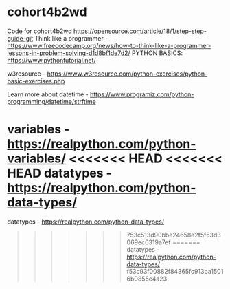 # cohort4b2wd
Code for cohort4b2wd 
https://opensource.com/article/18/1/step-step-guide-git
Think like a programmer - https://www.freecodecamp.org/news/how-to-think-like-a-programmer-lessons-in-problem-solving-d1d8bf1de7d2/
PYTHON BASICS: https://www.pythontutorial.net/

w3resource - https://www.w3resource.com/python-exercises/python-basic-exercises.php

Learn more about datetime - https://www.programiz.com/python-programming/datetime/strftime

variables - https://realpython.com/python-variables/
<<<<<<< HEAD
<<<<<<< HEAD
datatypes - https://realpython.com/python-data-types/
=======
datatypes - https://realpython.com/python-data-types/
>>>>>>> 753c513d90bbe24658e2f5f53d3069ec6319a7ef
=======
datatypes - https://realpython.com/python-data-types/
>>>>>>> f53c93f00882f84365fc913ba15016b0855c4a23
